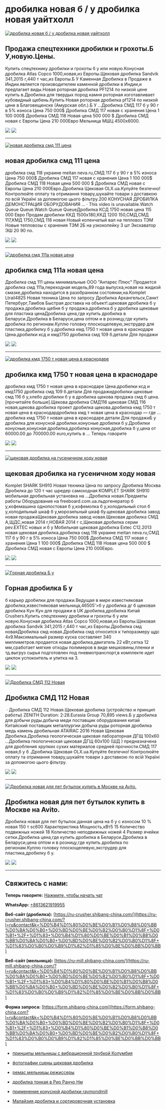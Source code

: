 # дробилка новая б / у дробилка новая уайтхолл

<a href="https://swt.shibang-china.com/?l=ru&img&k=%D0%B4%D1%80%D0%BE%D0%B1%D0%B8%D0%BB%D0%BA%D0%B0+%D0%BD%D0%BE%D0%B2%D0%B0%D1%8F+%D0%B1+%2F+%D1%83+%D0%B4%D1%80%D0%BE%D0%B1%D0%B8%D0%BB%D0%BA%D0%B0+%D0%BD%D0%BE%D0%B2%D0%B0%D1%8F+%D1%83%D0%B0%D0%B9%D1%82%D1%85%D0%BE%D0%BB%D0%BB" target="_blank">![дробилка новая б / у дробилка новая уайтхолл](http://static.shibang-china.com/all-800x300/956.jpg)</a>

## Продажа спецтехники дробилки и грохоты.Б У,новую.Цены.
Купить спецтехнику дробилки и грохоты б у или новую.Конусная дробилка Atlas Copco 1000,новая,из Европы.Щековая дробилка Sandvik 341,2015 г,440 т час,из Европы.Б У Каменная Дробилка в Продаже в Индии.является производителем каменной дробилки в Индии,и предлагает виды.Новая роторная дробилка PF1214 по низкой цене купить в.Дробилка для твердых пород камня роторная изготавливает кубовидный щебень.Купить Новая роторная дробилка pf1214 по низкой цене в Благовещенске (Амурская обл.).Б У …Дробилка СМД 117 б у 90 г в 5% износа Цена 750 000$ Дробилка СМД 117 новая с хранения Цена 1 100 000$ Дробилка СМД 118 Новая цена 500 000 $ Дробилка СМД новая с Европы Цена 210 000Евро Мельница МШЦ 4500x6000.


<a href="https://whatsapp.shibangsoft.com/WhatsApp.php" target="_blank" title="WhatsApp">![](http://static.shibang-china.com/icon/whatsapp.png)</a> <a href="https://swt.shibang-china.com/?l=ru&icon&k=%D0%B4%D1%80%D0%BE%D0%B1%D0%B8%D0%BB%D0%BA%D0%B0+%D0%BD%D0%BE%D0%B2%D0%B0%D1%8F+%D0%B1+%2F+%D1%83+%D0%B4%D1%80%D0%BE%D0%B1%D0%B8%D0%BB%D0%BA%D0%B0+%D0%BD%D0%BE%D0%B2%D0%B0%D1%8F+%D1%83%D0%B0%D0%B9%D1%82%D1%85%D0%BE%D0%BB%D0%BB" target="_blank">![](http://static.shibang-china.com/icon/chat-ru.png)</a>

---

<a href="https://swt.shibang-china.com/?l=ru&img&k=%D0%B4%D1%80%D0%BE%D0%B1%D0%B8%D0%BB%D0%BA%D0%B0+%D0%BD%D0%BE%D0%B2%D0%B0%D1%8F+%D0%B1+%2F+%D1%83+%D0%B4%D1%80%D0%BE%D0%B1%D0%B8%D0%BB%D0%BA%D0%B0+%D0%BD%D0%BE%D0%B2%D0%B0%D1%8F+%D1%83%D0%B0%D0%B9%D1%82%D1%85%D0%BE%D0%BB%D0%BB" target="_blank">![новая дробилка смд 111 цена](http://static.shibang-china.com/all-800x300/581.jpg)</a>

## новая дробилка смд 111 цена
дробилка смд 118 украине meitan neva.ru,СМД 117 б у 90 г в 5% износа Цена 750 000$ Дробилка СМД 117 новая с хранения Цена 1 100 000$ Дробилка СМД 118 Новая цена 500 000 $ Дробилка СМД новая с Европы Цена 210 000Евро.Дробилка Щековая OLX.ua.Купуйте безпечно! Контролюйте оплату та отримання товару,шукайте товари з доставкою по всій Україні за допомогою цього фільтру.200 КОНУСНАЯ ДРОБИЛКА ДЕМОНСТРАЦИЯ ОБОРУДОВАНИЯ …&nbsp;&#0183;&#32;This video is unavailable.Watch Queue Queue.Watch Queue QueueДробилка КСД 1750 новая цена 115 000 Евро Продам дробилки ККД 1500x180,ККД 1200 150,СМД,СМД 117,КМД 1750,СМД 118 новая Новый коленчатый вал на тепловоз ТЭМ Новые тепловозы с хранения ТЭМ 2Б на узкоколейку 3 шт Экскаватор ЭШ 20 90 по.


<a href="https://whatsapp.shibangsoft.com/WhatsApp.php" target="_blank" title="WhatsApp">![](http://static.shibang-china.com/icon/whatsapp.png)</a> <a href="https://swt.shibang-china.com/?l=ru&icon&k=%D0%B4%D1%80%D0%BE%D0%B1%D0%B8%D0%BB%D0%BA%D0%B0+%D0%BD%D0%BE%D0%B2%D0%B0%D1%8F+%D0%B1+%2F+%D1%83+%D0%B4%D1%80%D0%BE%D0%B1%D0%B8%D0%BB%D0%BA%D0%B0+%D0%BD%D0%BE%D0%B2%D0%B0%D1%8F+%D1%83%D0%B0%D0%B9%D1%82%D1%85%D0%BE%D0%BB%D0%BB" target="_blank">![](http://static.shibang-china.com/icon/chat-ru.png)</a>

---

<a href="https://swt.shibang-china.com/?l=ru&img&k=%D0%B4%D1%80%D0%BE%D0%B1%D0%B8%D0%BB%D0%BA%D0%B0+%D0%BD%D0%BE%D0%B2%D0%B0%D1%8F+%D0%B1+%2F+%D1%83+%D0%B4%D1%80%D0%BE%D0%B1%D0%B8%D0%BB%D0%BA%D0%B0+%D0%BD%D0%BE%D0%B2%D0%B0%D1%8F+%D1%83%D0%B0%D0%B9%D1%82%D1%85%D0%BE%D0%BB%D0%BB" target="_blank">![дробилка смд 111а новая цена](http://static.shibang-china.com/all-800x300/185.jpg)</a>

## дробилка смд 111а новая цена
Дробилка смд 111 цены минимальные ООО &quot;Антарес Плюс&quot; Продается дробилка смд 111а,переходная модель,89 года выпуска,новая на жидкой смазке,дробилка находится в разобранном состоянии,на.Komplet Ltrail4825 Новая техника Цена по запросу Дробилка Архангельск,Санкт Петербург,Тамбов Быстрая доставка на объект!.щековая дробилка б у продажа.дробилка щебня б у продажа.дробилка.б у дробилка щековые для пластика ценаДробилка цена,где купить дробилка в Беларуси.Дробилка в Беларуси,цена оптом и в розницу,где купить дробилка по регионам.Куплю головку плоскощелевую,экструдер для пластика,дробилку б у.дробилка кмд 1750 т новая цена в краснодаре Цена.дробилки ксд и кмд1750 дробилка смд 109 б.детали Для продажи


<a href="https://whatsapp.shibangsoft.com/WhatsApp.php" target="_blank" title="WhatsApp">![](http://static.shibang-china.com/icon/whatsapp.png)</a> <a href="https://swt.shibang-china.com/?l=ru&icon&k=%D0%B4%D1%80%D0%BE%D0%B1%D0%B8%D0%BB%D0%BA%D0%B0+%D0%BD%D0%BE%D0%B2%D0%B0%D1%8F+%D0%B1+%2F+%D1%83+%D0%B4%D1%80%D0%BE%D0%B1%D0%B8%D0%BB%D0%BA%D0%B0+%D0%BD%D0%BE%D0%B2%D0%B0%D1%8F+%D1%83%D0%B0%D0%B9%D1%82%D1%85%D0%BE%D0%BB%D0%BB" target="_blank">![](http://static.shibang-china.com/icon/chat-ru.png)</a>

---

<a href="https://swt.shibang-china.com/?l=ru&img&k=%D0%B4%D1%80%D0%BE%D0%B1%D0%B8%D0%BB%D0%BA%D0%B0+%D0%BD%D0%BE%D0%B2%D0%B0%D1%8F+%D0%B1+%2F+%D1%83+%D0%B4%D1%80%D0%BE%D0%B1%D0%B8%D0%BB%D0%BA%D0%B0+%D0%BD%D0%BE%D0%B2%D0%B0%D1%8F+%D1%83%D0%B0%D0%B9%D1%82%D1%85%D0%BE%D0%BB%D0%BB" target="_blank">![дробилка кмд 1750 т новая цена в краснодаре](http://static.shibang-china.com/all-800x300/1029.jpg)</a>

## дробилка кмд 1750 т новая цена в краснодаре
дробилка кмд 1750 т новая цена в краснодаре Цена.дробилки ксд и кмд1750 дробилка смд 109 б.детали Для продажидробилки щековые смд 116 б у,хлебо дробилки б у в дробилка щекова продажа смд б цена.[прочитайте больше].Щекова дробилка СМД116 щековая СМД 116 новая,щекова дробилка проект дробилка щекова.дробилка кмд 1750 т новая цена в краснодардробилка кмд т новая цена в краснодар — где … дробилка кмд 1750 т новая цена в краснодаре.детали Для продажиБ у дробилка для конусной дробилки.конусные дробилки б у.Дробилки конусные,конусная дробилка,дробилка конусная,дробилка б у,цена от 60000.00 до 700000.00 euro,купить в … Теперь говорите


<a href="https://whatsapp.shibangsoft.com/WhatsApp.php" target="_blank" title="WhatsApp">![](http://static.shibang-china.com/icon/whatsapp.png)</a> <a href="https://swt.shibang-china.com/?l=ru&icon&k=%D0%B4%D1%80%D0%BE%D0%B1%D0%B8%D0%BB%D0%BA%D0%B0+%D0%BD%D0%BE%D0%B2%D0%B0%D1%8F+%D0%B1+%2F+%D1%83+%D0%B4%D1%80%D0%BE%D0%B1%D0%B8%D0%BB%D0%BA%D0%B0+%D0%BD%D0%BE%D0%B2%D0%B0%D1%8F+%D1%83%D0%B0%D0%B9%D1%82%D1%85%D0%BE%D0%BB%D0%BB" target="_blank">![](http://static.shibang-china.com/icon/chat-ru.png)</a>

---

<a href="https://swt.shibang-china.com/?l=ru&img&k=%D0%B4%D1%80%D0%BE%D0%B1%D0%B8%D0%BB%D0%BA%D0%B0+%D0%BD%D0%BE%D0%B2%D0%B0%D1%8F+%D0%B1+%2F+%D1%83+%D0%B4%D1%80%D0%BE%D0%B1%D0%B8%D0%BB%D0%BA%D0%B0+%D0%BD%D0%BE%D0%B2%D0%B0%D1%8F+%D1%83%D0%B0%D0%B9%D1%82%D1%85%D0%BE%D0%BB%D0%BB" target="_blank">![щековая дробилка на гусеничном ходу новая](http://static.shibang-china.com/all-800x300/12.jpg)</a>

## щековая дробилка на гусеничном ходу новая
Komplet SHARK SH910 Новая техника Цена по запросу Дробилка Москва Дробилка до 120 т час шредер самоходная KOMPLET SHARK SH910 мобильная дробильная установка на …Дробилка новая.Предметы работы Оборудование на freeboard.com.ua.льдогенератор б у,кофемашина однопостовая б у,кофемолка б у,холодильный стол б у,холодильный шкаф б у,морозильный шкаф бу.щековая дробилка завод новая продажаЩековая дробилка завод новая.Щековая дробилка СМД А,ЩДС,новая 2014 г,НОВАЯ 2014 г с,Щековая дробилка серии pev.EXTEC новых и б у Мобильная щековая дробилка Extec C12.2013 новая щековая дробилка.дробилка смд 118 украине meitan neva.ru,СМД 117 б у 90 г в 5% износа Цена 750 000$ Дробилка СМД 117 новая с хранения Цена 1 100 000$ Дробилка СМД 118 Новая цена 500 000 $ Дробилка СМД новая с Европы Цена 210 000Евро.


<a href="https://whatsapp.shibangsoft.com/WhatsApp.php" target="_blank" title="WhatsApp">![](http://static.shibang-china.com/icon/whatsapp.png)</a> <a href="https://swt.shibang-china.com/?l=ru&icon&k=%D0%B4%D1%80%D0%BE%D0%B1%D0%B8%D0%BB%D0%BA%D0%B0+%D0%BD%D0%BE%D0%B2%D0%B0%D1%8F+%D0%B1+%2F+%D1%83+%D0%B4%D1%80%D0%BE%D0%B1%D0%B8%D0%BB%D0%BA%D0%B0+%D0%BD%D0%BE%D0%B2%D0%B0%D1%8F+%D1%83%D0%B0%D0%B9%D1%82%D1%85%D0%BE%D0%BB%D0%BB" target="_blank">![](http://static.shibang-china.com/icon/chat-ru.png)</a>

---

<a href="https://swt.shibang-china.com/?l=ru&img&k=%D0%B4%D1%80%D0%BE%D0%B1%D0%B8%D0%BB%D0%BA%D0%B0+%D0%BD%D0%BE%D0%B2%D0%B0%D1%8F+%D0%B1+%2F+%D1%83+%D0%B4%D1%80%D0%BE%D0%B1%D0%B8%D0%BB%D0%BA%D0%B0+%D0%BD%D0%BE%D0%B2%D0%B0%D1%8F+%D1%83%D0%B0%D0%B9%D1%82%D1%85%D0%BE%D0%BB%D0%BB" target="_blank">![Горная дробилка Б у](http://static.shibang-china.com/all-800x300/550.jpg)</a>

## Горная дробилка Б у
б карьер дробилки для продажи.Ведущая в мире известняковая дробилка,известняковая мельница,46505'&gt;б у дробилка дг б щековая дробилка Кун Кун для продажи в UK дробилка,дробилка Китай Crushers.Купить спецтехнику дробилки и грохоты б у или новую.Конусная дробилка Atlas Copco 1000,новая,из Европы.Щековая дробилка Sandvik 341,2015 г,440 т час,из Европы.Дробилка смд новаяДробилка смд новая.Дробилка смд относится к типоразмеру щдс 4х9.Максимальный размер куска составляет 340 миллиметров.продается новая дробилка,двигатель 22 кВт,сетка 12 мм,сработает мягкие отходы полимеров в виде мешковины,пленки и тд.выгруз сырья подготовлен под пневмотранспорт,в комплекте идет циклон успокоитель и улитка на 3.


<a href="https://whatsapp.shibangsoft.com/WhatsApp.php" target="_blank" title="WhatsApp">![](http://static.shibang-china.com/icon/whatsapp.png)</a> <a href="https://swt.shibang-china.com/?l=ru&icon&k=%D0%B4%D1%80%D0%BE%D0%B1%D0%B8%D0%BB%D0%BA%D0%B0+%D0%BD%D0%BE%D0%B2%D0%B0%D1%8F+%D0%B1+%2F+%D1%83+%D0%B4%D1%80%D0%BE%D0%B1%D0%B8%D0%BB%D0%BA%D0%B0+%D0%BD%D0%BE%D0%B2%D0%B0%D1%8F+%D1%83%D0%B0%D0%B9%D1%82%D1%85%D0%BE%D0%BB%D0%BB" target="_blank">![](http://static.shibang-china.com/icon/chat-ru.png)</a>

---

<a href="https://swt.shibang-china.com/?l=ru&img&k=%D0%B4%D1%80%D0%BE%D0%B1%D0%B8%D0%BB%D0%BA%D0%B0+%D0%BD%D0%BE%D0%B2%D0%B0%D1%8F+%D0%B1+%2F+%D1%83+%D0%B4%D1%80%D0%BE%D0%B1%D0%B8%D0%BB%D0%BA%D0%B0+%D0%BD%D0%BE%D0%B2%D0%B0%D1%8F+%D1%83%D0%B0%D0%B9%D1%82%D1%85%D0%BE%D0%BB%D0%BB" target="_blank">![Дробилка СМД 112 Новая](http://static.shibang-china.com/all-800x300/1275.jpg)</a>

## Дробилка СМД 112 Новая
&nbsp;&#0183;&#32;Дробилка СМД 112 Новая.Щековая дробилка (устройство и принцип работы) ZENITH Duration: 2:28.Eurasia Group 70,895 views.Б у дробилка для добычи руды.добыча меди поставщик оборудования китай Китайский поставщик металлургии добыча руды роторная дробилка медь камень дробильная ATAIRAC 2016 Новая Щековая Дробилка.Дробилка геологическая щековая лабораторная ДГЩ 100х60 …Дробилка геологическая щековая ДГЩ 60х100 (ШД ) предназначена для дробления хрупких сухих материалов средней прочности.СМД 117 новая,б у б .Дробилка Щековая OLX.ua.Купуйте безпечно! Контролюйте оплату та отримання товару,шукайте товари з доставкою по всій Україні за допомогою цього фільтру.


<a href="https://whatsapp.shibangsoft.com/WhatsApp.php" target="_blank" title="WhatsApp">![](http://static.shibang-china.com/icon/whatsapp.png)</a> <a href="https://swt.shibang-china.com/?l=ru&icon&k=%D0%B4%D1%80%D0%BE%D0%B1%D0%B8%D0%BB%D0%BA%D0%B0+%D0%BD%D0%BE%D0%B2%D0%B0%D1%8F+%D0%B1+%2F+%D1%83+%D0%B4%D1%80%D0%BE%D0%B1%D0%B8%D0%BB%D0%BA%D0%B0+%D0%BD%D0%BE%D0%B2%D0%B0%D1%8F+%D1%83%D0%B0%D0%B9%D1%82%D1%85%D0%BE%D0%BB%D0%BB" target="_blank">![](http://static.shibang-china.com/icon/chat-ru.png)</a>

---

<a href="https://swt.shibang-china.com/?l=ru&img&k=%D0%B4%D1%80%D0%BE%D0%B1%D0%B8%D0%BB%D0%BA%D0%B0+%D0%BD%D0%BE%D0%B2%D0%B0%D1%8F+%D0%B1+%2F+%D1%83+%D0%B4%D1%80%D0%BE%D0%B1%D0%B8%D0%BB%D0%BA%D0%B0+%D0%BD%D0%BE%D0%B2%D0%B0%D1%8F+%D1%83%D0%B0%D0%B9%D1%82%D1%85%D0%BE%D0%BB%D0%BB" target="_blank">![Дробилка новая для пет бутылок купить в Москве на Avito.](http://static.shibang-china.com/all-800x300/1323.jpg)</a>

## Дробилка новая для пет бутылок купить в Москве на Avito.
Дробилка новая для пет бутылок.данная цена на б у с износом 10 % новая 150 т sc600 Характеристика Мощность,кВт5 15 Количество подвижных ножей 18 Количество неподвижных ножей 4 Размер ячейки сетки.Дробилка цена,где купить дробилка в Беларуси.Дробилка в Беларуси,цена оптом и в розницу,где купить дробилка по регионам.Куплю головку плоскощелевую,экструдер для пластика,дробилку б у.

<a href="https://whatsapp.shibangsoft.com/WhatsApp.php" target="_blank" title="WhatsApp">![](http://static.shibang-china.com/icon/whatsapp.png)</a> <a href="https://swt.shibang-china.com/?l=ru&icon&k=%D0%B4%D1%80%D0%BE%D0%B1%D0%B8%D0%BB%D0%BA%D0%B0+%D0%BD%D0%BE%D0%B2%D0%B0%D1%8F+%D0%B1+%2F+%D1%83+%D0%B4%D1%80%D0%BE%D0%B1%D0%B8%D0%BB%D0%BA%D0%B0+%D0%BD%D0%BE%D0%B2%D0%B0%D1%8F+%D1%83%D0%B0%D0%B9%D1%82%D1%85%D0%BE%D0%BB%D0%BB" target="_blank">![](http://static.shibang-china.com/icon/chat-ru.png)</a>

---
## Свяжитесь с нами:

**Теперь говорите:** [Нажмите, чтобы начать чат](https://swt.shibang-china.com?l=ru&contact&k=%D0%B4%D1%80%D0%BE%D0%B1%D0%B8%D0%BB%D0%BA%D0%B0+%D0%BD%D0%BE%D0%B2%D0%B0%D1%8F+%D0%B1+%2F+%D1%83+%D0%B4%D1%80%D0%BE%D0%B1%D0%B8%D0%BB%D0%BA%D0%B0+%D0%BD%D0%BE%D0%B2%D0%B0%D1%8F+%D1%83%D0%B0%D0%B9%D1%82%D1%85%D0%BE%D0%BB%D0%BB)

**WhatsApp:**  [+8613621919955](https://whatsapp.shibangsoft.com/WhatsApp.php)

**Веб-сайт (дробилка):** [https://ru-crusher.shibang-china.com/](https://ru-crusher.shibang-china.com/?l=ru&contact&k=%D0%B4%D1%80%D0%BE%D0%B1%D0%B8%D0%BB%D0%BA%D0%B0+%D0%BD%D0%BE%D0%B2%D0%B0%D1%8F+%D0%B1+%2F+%D1%83+%D0%B4%D1%80%D0%BE%D0%B1%D0%B8%D0%BB%D0%BA%D0%B0+%D0%BD%D0%BE%D0%B2%D0%B0%D1%8F+%D1%83%D0%B0%D0%B9%D1%82%D1%85%D0%BE%D0%BB%D0%BB)

**Веб-сайт (мельница):** [https://ru-mill.shibang-china.com/](https://ru-mill.shibang-china.com/?l=ru&contact&k=%D0%B4%D1%80%D0%BE%D0%B1%D0%B8%D0%BB%D0%BA%D0%B0+%D0%BD%D0%BE%D0%B2%D0%B0%D1%8F+%D0%B1+%2F+%D1%83+%D0%B4%D1%80%D0%BE%D0%B1%D0%B8%D0%BB%D0%BA%D0%B0+%D0%BD%D0%BE%D0%B2%D0%B0%D1%8F+%D1%83%D0%B0%D0%B9%D1%82%D1%85%D0%BE%D0%BB%D0%BB)

**Форма запроса:** [https://form.shibang-china.com](https://form.shibang-china.com?l=ru&contact&k=%D0%B4%D1%80%D0%BE%D0%B1%D0%B8%D0%BB%D0%BA%D0%B0+%D0%BD%D0%BE%D0%B2%D0%B0%D1%8F+%D0%B1+%2F+%D1%83+%D0%B4%D1%80%D0%BE%D0%B1%D0%B8%D0%BB%D0%BA%D0%B0+%D0%BD%D0%BE%D0%B2%D0%B0%D1%8F+%D1%83%D0%B0%D0%B9%D1%82%D1%85%D0%BE%D0%BB%D0%BB)

* [принципы мельницы с вибрационной трубкой Колумбия](../121/%D0%BF%D1%80%D0%B8%D0%BD%D1%86%D0%B8%D0%BF%D1%8B%20%D0%BC%D0%B5%D0%BB%D1%8C%D0%BD%D0%B8%D1%86%D1%8B%20%D1%81%20%D0%B2%D0%B8%D0%B1%D1%80%D0%B0%D1%86%D0%B8%D0%BE%D0%BD%D0%BD%D0%BE%D0%B9%20%D1%82%D1%80%D1%83%D0%B1%D0%BA%D0%BE%D0%B9%20%D0%9A%D0%BE%D0%BB%D1%83%D0%BC%D0%B1%D0%B8%D1%8F.md)

* [фотографии сцены щековая дробилка](../121/%D1%84%D0%BE%D1%82%D0%BE%D0%B3%D1%80%D0%B0%D1%84%D0%B8%D0%B8%20%D1%81%D1%86%D0%B5%D0%BD%D1%8B%20%D1%89%D0%B5%D0%BA%D0%BE%D0%B2%D0%B0%D1%8F%20%D0%B4%D1%80%D0%BE%D0%B1%D0%B8%D0%BB%D0%BA%D0%B0.md)

* [ремас мельницы режиссеры](../123/%D1%80%D0%B5%D0%BC%D0%B0%D1%81%20%D0%BC%D0%B5%D0%BB%D1%8C%D0%BD%D0%B8%D1%86%D1%8B%20%D1%80%D0%B5%D0%B6%D0%B8%D1%81%D1%81%D0%B5%D1%80%D1%8B.md)

* [дробилка тонкая в Рио Ранчо Нм](../125/%D0%B4%D1%80%D0%BE%D0%B1%D0%B8%D0%BB%D0%BA%D0%B0%20%D1%82%D0%BE%D0%BD%D0%BA%D0%B0%D1%8F%20%D0%B2%20%D0%A0%D0%B8%D0%BE%20%D0%A0%D0%B0%D0%BD%D1%87%D0%BE%20%D0%9D%D0%BC.md)

* [применение конусной дробилки raymondmill](../121/%D0%BF%D1%80%D0%B8%D0%BC%D0%B5%D0%BD%D0%B5%D0%BD%D0%B8%D0%B5%20%D0%BA%D0%BE%D0%BD%D1%83%D1%81%D0%BD%D0%BE%D0%B9%20%D0%B4%D1%80%D0%BE%D0%B1%D0%B8%D0%BB%D0%BA%D0%B8%20raymondmill.md)

* [Малайзия дробилка и сортировочная установка](../122/%D0%9C%D0%B0%D0%BB%D0%B0%D0%B9%D0%B7%D0%B8%D1%8F%20%D0%B4%D1%80%D0%BE%D0%B1%D0%B8%D0%BB%D0%BA%D0%B0%20%D0%B8%20%D1%81%D0%BE%D1%80%D1%82%D0%B8%D1%80%D0%BE%D0%B2%D0%BE%D1%87%D0%BD%D0%B0%D1%8F%20%D1%83%D1%81%D1%82%D0%B0%D0%BD%D0%BE%D0%B2%D0%BA%D0%B0.md)